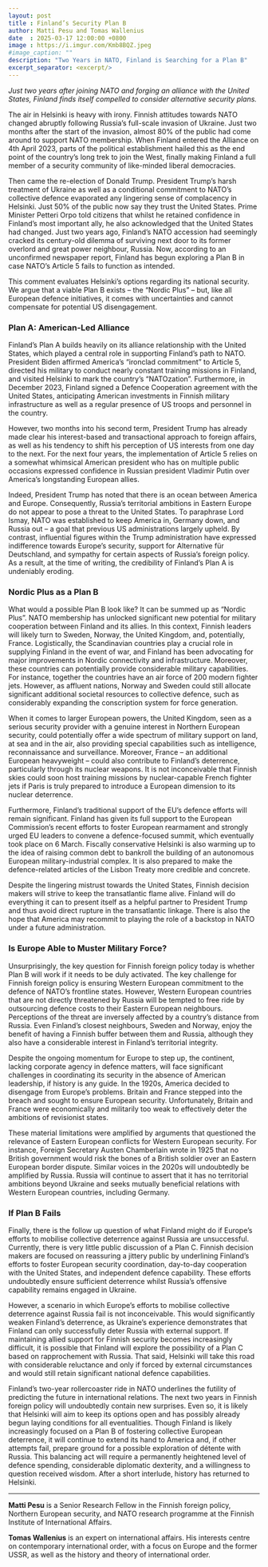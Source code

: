```yaml
---
layout: post
title : Finland’s Security Plan B
author: Matti Pesu and Tomas Wallenius
date  : 2025-03-17 12:00:00 +0800
image : https://i.imgur.com/Kmb8BQZ.jpeg
#image_caption: ""
description: "Two Years in NATO, Finland is Searching for a Plan B"
excerpt_separator: <excerpt/>
---
```


_Just two years after joining NATO and forging an alliance with the United States, Finland finds itself compelled to consider alternative security plans._

<excerpt/>

The air in Helsinki is heavy with irony. Finnish attitudes towards NATO changed abruptly following Russia’s full-scale invasion of Ukraine. Just two months after the start of the invasion, almost 80% of the public had come around to support NATO membership. When Finland entered the Alliance on 4th April 2023, parts of the political establishment hailed this as the end point of the country’s long trek to join the West, finally making Finland a full member of a security community of like-minded liberal democracies.

Then came the re-election of Donald Trump. President Trump’s harsh treatment of Ukraine as well as a conditional commitment to NATO’s collective defence evaporated any lingering sense of complacency in Helsinki. Just 50% of the public now say they trust the United States. Prime Minister Petteri Orpo told citizens that whilst he retained confidence in Finland’s most important ally, he also acknowledged that the United States had changed. Just two years ago, Finland’s NATO accession had seemingly cracked its century-old dilemma of surviving next door to its former overlord and great power neighbour, Russia. Now, according to an unconfirmed newspaper report, Finland has begun exploring a Plan B in case NATO’s Article 5 fails to function as intended.

This comment evaluates Helsinki’s options regarding its national security. We argue that a viable Plan B exists – the “Nordic Plus” – but, like all European defence initiatives, it comes with uncertainties and cannot compensate for potential US disengagement.


### Plan A: American-Led Alliance

Finland’s Plan A builds heavily on its alliance relationship with the United States, which played a central role in supporting Finland’s path to NATO. President Biden affirmed America’s “ironclad commitment” to Article 5, directed his military to conduct nearly constant training missions in Finland, and visited Helsinki to mark the country’s “NATOzation”. Furthermore, in December 2023, Finland signed a Defence Cooperation agreement with the United States, anticipating American investments in Finnish military infrastructure as well as a regular presence of US troops and personnel in the country.

However, two months into his second term, President Trump has already made clear his interest-based and transactional approach to foreign affairs, as well as his tendency to shift his perception of US interests from one day to the next. For the next four years, the implementation of Article 5 relies on a somewhat whimsical American president who has on multiple public occasions expressed confidence in Russian president Vladimir Putin over America’s longstanding European allies.

Indeed, President Trump has noted that there is an ocean between America and Europe. Consequently, Russia’s territorial ambitions in Eastern Europe do not appear to pose a threat to the United States. To paraphrase Lord Ismay, NATO was established to keep America in, Germany down, and Russia out – a goal that previous US administrations largely upheld. By contrast, influential figures within the Trump administration have expressed indifference towards Europe’s security, support for Alternative für Deutschland, and sympathy for certain aspects of Russia’s foreign policy. As a result, at the time of writing, the credibility of Finland’s Plan A is undeniably eroding.


### Nordic Plus as a Plan B

What would a possible Plan B look like? It can be summed up as “Nordic Plus”. NATO membership has unlocked significant new potential for military cooperation between Finland and its allies. In this context, Finnish leaders will likely turn to Sweden, Norway, the United Kingdom, and, potentially, France. Logistically, the Scandinavian countries play a crucial role in supplying Finland in the event of war, and Finland has been advocating for major improvements in Nordic connectivity and infrastructure. Moreover, these countries can potentially provide considerable military capabilities. For instance, together the countries have an air force of 200 modern fighter jets. However, as affluent nations, Norway and Sweden could still allocate significant additional societal resources to collective defence, such as considerably expanding the conscription system for force generation.

When it comes to larger European powers, the United Kingdom, seen as a serious security provider with a genuine interest in Northern European security, could potentially offer a wide spectrum of military support on land, at sea and in the air, also providing special capabilities such as intelligence, reconnaissance and surveillance. Moreover, France – an additional European heavyweight – could also contribute to Finland’s deterrence, particularly through its nuclear weapons. It is not inconceivable that Finnish skies could soon host training missions by nuclear-capable French fighter jets if Paris is truly prepared to introduce a European dimension to its nuclear deterrence.

Furthermore, Finland’s traditional support of the EU’s defence efforts will remain significant. Finland has given its full support to the European Commission’s recent efforts to foster European rearmament and strongly urged EU leaders to convene a defence-focused summit, which eventually took place on 6 March. Fiscally conservative Helsinki is also warming up to the idea of raising common debt to bankroll the building of an autonomous European military-industrial complex. It is also prepared to make the defence-related articles of the Lisbon Treaty more credible and concrete.

Despite the lingering mistrust towards the United States, Finnish decision makers will strive to keep the transatlantic flame alive. Finland will do everything it can to present itself as a helpful partner to President Trump and thus avoid direct rupture in the transatlantic linkage. There is also the hope that America may recommit to playing the role of a backstop in NATO under a future administration.


### Is Europe Able to Muster Military Force?

Unsurprisingly, the key question for Finnish foreign policy today is whether Plan B will work if it needs to be duly activated. The key challenge for Finnish foreign policy is ensuring Western European commitment to the defence of NATO’s frontline states. However, Western European countries that are not directly threatened by Russia will be tempted to free ride by outsourcing defence costs to their Eastern European neighbours. Perceptions of the threat are inversely affected by a country’s distance from Russia. Even Finland’s closest neighbours, Sweden and Norway, enjoy the benefit of having a Finnish buffer between them and Russia, although they also have a considerable interest in Finland’s territorial integrity.

Despite the ongoing momentum for Europe to step up, the continent, lacking corporate agency in defence matters, will face significant challenges in coordinating its security in the absence of American leadership, if history is any guide. In the 1920s, America decided to disengage from Europe’s problems. Britain and France stepped into the breach and sought to ensure European security. Unfortunately, Britain and France were economically and militarily too weak to effectively deter the ambitions of revisionist states.

These material limitations were amplified by arguments that questioned the relevance of Eastern European conflicts for Western European security. For instance, Foreign Secretary Austen Chamberlain wrote in 1925 that no British government would risk the bones of a British soldier over an Eastern European border dispute. Similar voices in the 2020s will undoubtedly be amplified by Russia. Russia will continue to assert that it has no territorial ambitions beyond Ukraine and seeks mutually beneficial relations with Western European countries, including Germany.


### If Plan B Fails

Finally, there is the follow up question of what Finland might do if Europe’s efforts to mobilise collective deterrence against Russia are unsuccessful. Currently, there is very little public discussion of a Plan C. Finnish decision makers are focused on reassuring a jittery public by underlining Finland’s efforts to foster European security coordination, day-to-day cooperation with the United States, and independent defence capability. These efforts undoubtedly ensure sufficient deterrence whilst Russia’s offensive capability remains engaged in Ukraine.

However, a scenario in which Europe’s efforts to mobilise collective deterrence against Russia fail is not inconceivable. This would significantly weaken Finland’s deterrence, as Ukraine’s experience demonstrates that Finland can only successfully deter Russia with external support. If maintaining allied support for Finnish security becomes increasingly difficult, it is possible that Finland will explore the possibility of a Plan C based on rapprochement with Russia. That said, Helsinki will take this road with considerable reluctance and only if forced by external circumstances and would still retain significant national defence capabilities.

Finland’s two-year rollercoaster ride in NATO underlines the futility of predicting the future in international relations. The next two years in Finnish foreign policy will undoubtedly contain new surprises. Even so, it is likely that Helsinki will aim to keep its options open and has possibly already begun laying conditions for all eventualities. Though Finland is likely increasingly focused on a Plan B of fostering collective European deterrence, it will continue to extend its hand to America and, if other attempts fail, prepare ground for a possible exploration of détente with Russia. This balancing act will require a permanently heightened level of defence spending, considerable diplomatic dexterity, and a willingness to question received wisdom. After a short interlude, history has returned to Helsinki.

---

__Matti Pesu__ is a Senior Research Fellow in the Finnish foreign policy, Northern European security, and NATO research programme at the Finnish Institute of International Affairs.

__Tomas Wallenius__ is an expert on international affairs. His interests centre on contemporary international order, with a focus on Europe and the former USSR, as well as the history and theory of international order.
